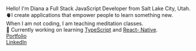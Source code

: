 Hello! I'm Diana a Full Stack JavaScript Developer from Salt Lake City, Utah. <br/>
:anatomical_heart:I create applications that empower people to learn something new.<br/> When I am not coding, I am teaching meditation classes.
<br/>
:brain: Currently working on learning [TypeScript](https://github.com/dibarra721/type-script) and [React- Native](https://github.com/dibarra721/React-Native).<br/>
[Portfolio](https://dianaibarradev.com/)<br/>
[LinkedIn](https://www.linkedin.com/in/dianaibarrathedev/)




